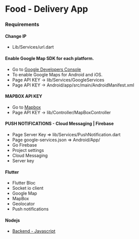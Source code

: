 # Food - Delivery App

### Requirements

#### Change IP
- Lib/Services/url.dart

#### Enable Google Map SDK for each platform.
- Go to [Google Developers Console](https://console.cloud.google.com)
- To enable Google Maps for Android and iOS.
- Page API KEY -> lib/Services/GoogleServices
- Page API KEY -> Android/app/src/main/AndroidManifest.xml

#### MAPBOX API KEY
- Go to [Mapbox](https://www.mapbox.com/)
- Page API KEY -> lib/Controller/MapBoxController

#### PUSH NOTIFICATIONS - Cloud Messaging | Firebase
- Page Server Key => lib/Services/PushNotification.dart
- Page google-services.json => Android/App/
- Go Firebase
- Project settings
- Cloud Messaging
- Server key

#### Flutter
- Flutter Bloc 
- Socket io client
- Google Map
- MapBox
- Geolocator
- Push notifications

#### Nodejs
- [Backend - Javascript](https://github.com/Samkit02/Food-Delivery-Backend)
